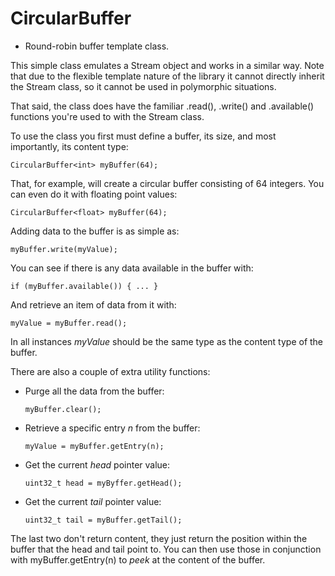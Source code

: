 CircularBuffer
==============

* Round-robin buffer template class.

This simple class emulates a Stream object and works in a similar way.  Note that
due to the flexible template nature of the library it cannot directly inherit the
Stream class, so it cannot be used in polymorphic situations.

That said, the class does have the familiar .read(), .write() and .available()
functions you're used to with the Stream class.

To use the class you first must define a buffer, its size, and most importantly, its
content type:

    CircularBuffer<int> myBuffer(64);

That, for example, will create a circular buffer consisting of 64 integers.  You can
even do it with floating point values:

    CircularBuffer<float> myBuffer(64);

Adding data to the buffer is as simple as:

    myBuffer.write(myValue);

You can see if there is any data available in the buffer with:

    if (myBuffer.available()) { ... }

And retrieve an item of data from it with:

    myValue = myBuffer.read();

In all instances *myValue* should be the same type as the content type of the buffer.

There are also a couple of extra utility functions:

* Purge all the data from the buffer:

    `myBuffer.clear();`

* Retrieve a specific entry *n* from the buffer:

    `myValue = myBuffer.getEntry(n);`

* Get the current *head* pointer value:

    `uint32_t head = myByffer.getHead();`

* Get the current *tail* pointer value:

    `uint32_t tail = myBuffer.getTail();`

The last two don't return content, they just return the position within the
buffer that the head and tail point to.  You can then use those in conjunction
with myBuffer.getEntry(n) to *peek* at the content of the buffer.
